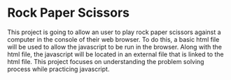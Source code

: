 # Rock Paper Scissors

This project is going to allow an user to play rock paper scissors against a computer in the console of their web browser. To do this, a basic html file will be used to allow the javascript to be run in the browser. Along with the html file, the javascript will be located in an external file that is linked to the html file. This project focuses on understanding the problem solving process while practicing javascript.
